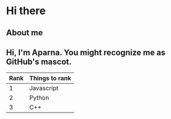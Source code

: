 # Hi there
## About me
Hi, I'm Aparna. You might recognize me as GitHub's mascot.
---
|Rank|Things to rank|
|----|--------------|
|1   |Javascript    |
|2   |Python        |
|3   |C++           |
